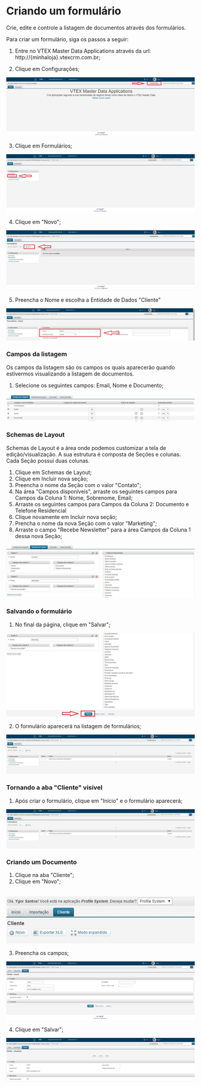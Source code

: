 # Criando um formulário

Crie, edite e controle a listagem de documentos através dos formulários.

Para criar um formulário, siga os passos a seguir:

1. Entre no VTEX Master Data Applications através da url: http://{minhaloja}.vtexcrm.com.br;

2. Clique em Configurações;
<a href="../img/home-1.jpg" target="\_blank">
<img src="../img/home-1.jpg" alt="Home" />
</a>

3. Clique em Formulários;
<a href="../img/config-2.jpg" target="\_blank">
<img src="../img/config-2.jpg" alt="" />
</a>

4. Clique em "Novo";
<a href="../img/form-list-1.jpg" target="\_blank">
<img src="../img/form-list-1.jpg" alt="" />
</a>

5. Preencha o Nome e escolha a Entidade de Dados "Cliente"
<a href="../img/form-edit-1.jpg" target="\_blank">
<img src="../img/form-edit-1.jpg" alt="" />
</a>

### Campos da listagem

Os campos da listagem são os campos os quais aparecerão quando estivermos visualizando a listagem de documentos.

1. Selecione os seguintes campos: Email, Nome e Documento;
<a href="../img/form-edit-2.jpg" target="\_blank">
<img src="../img/form-edit-2.jpg" alt="" />
</a>

### Schemas de Layout

Schemas de Layout é a área onde podemos customizar a tela de edição/visualização.
A sua estrutura é composta de Seções e colunas. Cada Seção possui duas colunas.

1. Clique em Schemas de Layout;
2. Clique em Incluir nova seção;
3. Preencha o nome da Seção com o valor "Contato";
4. Na área "Campos disponíveis", arraste os seguintes campos para Campos da Coluna 1: Nome, Sobrenome, Email;
5. Arraste os seguintes campos para Campos da Coluna 2: Documento e Telefone Residencial
6. Clique novamente em Incluir nova seção;
7. Prencha o nome da nova Seção com o valor "Marketing";
8. Arraste o campo "Recebe Newsletter" para a área Campos da Coluna 1 dessa nova Seção;
<a href="../img/form-edit-3.jpg" target="\_blank">
<img src="../img/form-edit-3.jpg" alt="" />
</a>

### Salvando o formulário

1. No final da página, clique em "Salvar";
<a href="../img/form-edit-4.jpg" target="\_blank">
<img src="../img/form-edit-4.jpg" alt="" />
</a>

2. O formulário aparecerá na listagem de formulários;
<a href="../img/form-edit-save-1.jpg" target="\_blank">
<img src="../img/form-edit-save-1.jpg" alt="" />
</a>


### Tornando a aba "Cliente" visível

1. Após criar o formulário, clique em "Início" e o formulário aparecerá;
<a href="../img/form-edit-save-1.jpg" target="\_blank">
<img src="../img/form-edit-save-1.jpg" alt="" />
</a>

### Criando um Documento

1. Clique na aba "Cliente";
2. Clique em "Novo";
<br />
<a href="../img/form-sheet-new-1.jpg" target="\_blank" style="width: 100%">
<img src="../img/form-sheet-new-1.jpg" alt="" />
</a>

3. Preencha os campos;
<a href="../img/form-sheet-new-2.jpg" target="\_blank">
<img src="../img/form-sheet-new-2.jpg" alt="" />
</a>

4. Clique em "Salvar";
<a href="../img/form-sheet-new-3.jpg" target="\_blank">
<img src="../img/form-sheet-new-3.jpg" alt="" />
</a>
